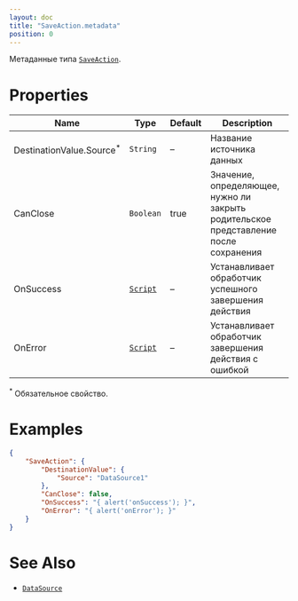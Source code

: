 ```yaml
---
layout: doc
title: "SaveAction.metadata"
position: 0
---
```


Метаданные типа [`SaveAction`](../).

# Properties

|Name|Type|Default|Description|
|----|----|----|-----------|
|DestinationValue.Source<sup>*</sup>|`String`|–|Название источника данных|
|CanClose|`Boolean`|true|Значение, определяющее, нужно ли закрыть родительское представление после сохранения|
|OnSuccess|[`Script`](../../../Script/)|–|Устанавливает обработчик успешного завершения действия|
|OnError|[`Script`](../../../Script/)|–|Устанавливает обработчик завершения действия с ошибкой|


<sup>*</sup> Обязательное свойство.

# Examples

```json
{
	"SaveAction": {
		"DestinationValue": {
			"Source": "DataSource1"
		},
		"CanClose": false,
		"OnSuccess": "{ alert('onSuccess'); }",
		"OnError": "{ alert('onError'); }"
	}
}
```

# See Also

* [`DataSource`](../../../DataSources/)